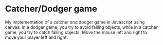 # Catcher/Dodger game

My implementation of a catcher and dodger game in Javascript using canvas. In a dodger game, you try to avoid falling objects, while in a catcher game, you try to catch falling objects. Move the mouse left and right to move your player left and right.

